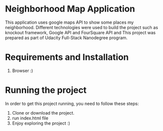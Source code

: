 # Neighborhood Map Application
This application uses google maps API to show some places my neighborhood. Different technologies were used to build the project such as knockout framework, Google API and FourSquare API and This project was prepared as part of Udacity Full-Stack Nanodegree program.

# Requirements and Installation
1. Browser :)

# Running the project
In order to get this project running, you need to follow these steps:

  1. Clone or download the project.
  2. run index.html file
  3.  Enjoy exploring the project :)
